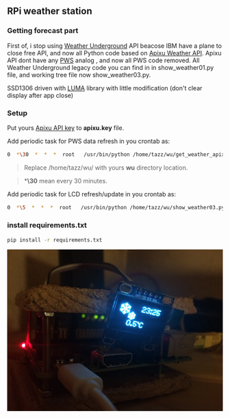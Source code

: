## RPi weather station
### Getting forecast part
First of, i stop using  [Weather Underground](https://www.wunderground.com/weather/api/d/docs) API beacose IBM have a plane to close free API, and now all Python code based on [Apixu Weather API](https://www.apixu.com/api.aspx). Apixu API dont have any [PWS](https://www.wunderground.com/weatherstation/overview.asp) analog , and now all PWS code removed. 
All Weather Underground legacy code you can find in  in show_weather01.py file, and working tree file now show_weather03.py.

SSD1306 driven with [LUMA](https://github.com/rm-hull/luma.oled) library with little modification (don't clear display after app close)

### Setup

Put yours [Apixu API key](https://www.apixu.com/api-explorer.aspx) to **apixu.key** file.

Add periodic task for PWS data refresh in you crontab as:
```sh
0  *\30  *  *  *  root   /usr/bin/python /home/tazz/wu/get_weather_apixu.sh
```
> Replace /home/tazz/wu/ with yours **wu** directory location.

> ***\30** mean every 30 minutes.

Add periodic task for LCD refresh/update in you crontab as:
```sh
0  *\5  *  *  *  root   /usr/bin/python /home/tazz/wu/show_weather03.py
```

### install requirements.txt
```sh
pip install -r requirements.txt
```


![pic_first_run](https://github.com/joingig/wu/blob/test/imgs/pic03.jpg "first")

